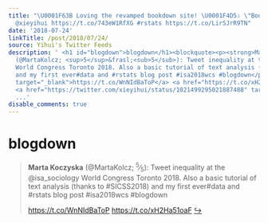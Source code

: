 ```yaml
---
title: "\U0001F63B Loving the revamped bookdown site! \U0001F4D5⇩ \"Bookdown\" by
  @xieyihui https://t.co/743eW1RfXG #rstats https://t.co/LirSJrR9TN"
date: '2018-07-24'
linkTitle: /post/2018/07/24/
source: Yihui's Twitter Feeds
description: ' <h1 id="blogdown">blogdown</h1><blockquote><p><strong>Marta Koczyska</strong>
  (@MartaKolcz; <sup>5</sup>&frasl;<sub>5</sub>): Tweet inequality at the @isa_sociology
  World Congress Toronto 2018. Also a basic tutorial of text analysis (thanks to #SICSS2018)
  and my first ever#data and #rstats blog post #isa2018wcs #blogdown</p><p><a href="https://t.co/WnNIdBaToP"
  target="_blank">https://t.co/WnNIdBaToP</a> <a href="https://t.co/xH2Ha51oaF" target="_blank">https://t.co/xH2Ha51oaF</a>
  <a href="https://twitter.com/xieyihui/status/1021499295021887488" target="_blank">&#8618;</a></p></blockquote><!--
  ...'
disable_comments: true
---
```

 <h1 id="blogdown">blogdown</h1><blockquote><p><strong>Marta Koczyska</strong> (@MartaKolcz; <sup>5</sup>&frasl;<sub>5</sub>): Tweet inequality at the @isa_sociology World Congress Toronto 2018. Also a basic tutorial of text analysis (thanks to #SICSS2018) and my first ever#data and #rstats blog post #isa2018wcs #blogdown</p><p><a href="https://t.co/WnNIdBaToP" target="_blank">https://t.co/WnNIdBaToP</a> <a href="https://t.co/xH2Ha51oaF" target="_blank">https://t.co/xH2Ha51oaF</a> <a href="https://twitter.com/xieyihui/status/1021499295021887488" target="_blank">&#8618;</a></p></blockquote><!-- ...